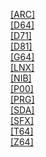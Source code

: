 [[ARC]]([ARC]/index.html)<br>
[[D64]]([D64]/index.html)<br>
[[D71]]([D71]/index.html)<br>
[[D81]]([D81]/index.html)<br>
[[G64]]([G64]/index.html)<br>
[[LNX]]([LNX]/index.html)<br>
[[NIB]]([NIB]/index.html)<br>
[[P00]]([P00]/index.html)<br>
[[PRG]]([PRG]/index.html)<br>
[[SDA]]([SDA]/index.html)<br>
[[SFX]]([SFX]/index.html)<br>
[[T64]]([T64]/index.html)<br>
[[Z64]]([Z64]/index.html)<br>
